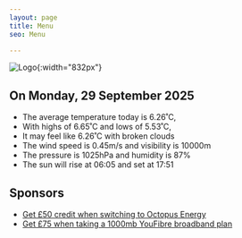 ```yaml
---
layout: page
title: Menu
seo: Menu

---
```


![Logo](/images/logo.jpg){:width="832px"}

<!-- weather_marker starts -->
## On Monday, 29 September 2025

- The average temperature today is 6.26˚C,
- With highs of 6.65˚C and lows of 5.53˚C,
- It may feel like 6.26˚C with broken clouds
- The wind speed is 0.45m/s and visibility is 10000m
- The pressure is 1025hPa and humidity is 87%
- The sun will rise at 06:05 and set at 17:51

<!-- weather_marker ends -->

## Sponsors

- [Get £50 credit when switching to Octopus Energy](https://bit.ly/3oD1nnS)
- [Get £75 when taking a 1000mb YouFibre broadband plan](https://aklam.io/91zWhU?)
